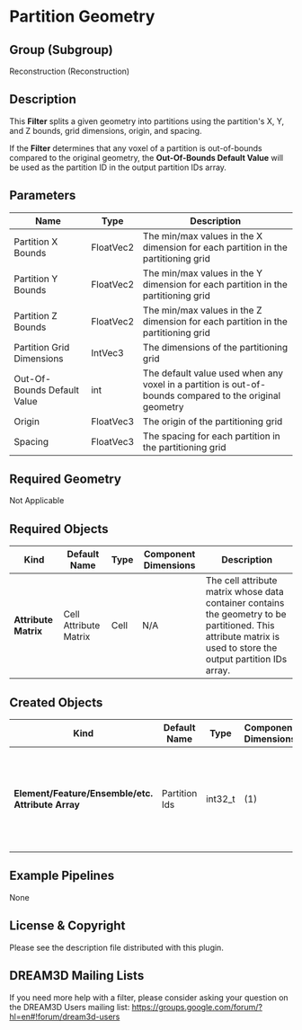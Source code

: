 # Partition Geometry #


## Group (Subgroup) ##

Reconstruction (Reconstruction)

## Description ##

This **Filter** splits a given geometry into partitions using the partition's X, Y, and Z bounds, grid dimensions, origin, and spacing.

If the **Filter** determines that any voxel of a partition is out-of-bounds compared to the original geometry, the **Out-Of-Bounds Default Value** will be used as the partition ID in the output partition IDs array.

## Parameters ##

| Name | Type | Description |
|------|------|------|
| Partition X Bounds | FloatVec2 | The min/max values in the X dimension for each partition in the partitioning grid |
| Partition Y Bounds | FloatVec2 | The min/max values in the Y dimension for each partition in the partitioning grid |
| Partition Z Bounds | FloatVec2 | The min/max values in the Z dimension for each partition in the partitioning grid |
| Partition Grid Dimensions | IntVec3 | The dimensions of the partitioning grid |
| Out-Of-Bounds Default Value | int | The default value used when any voxel in a partition is out-of-bounds compared to the original geometry |
| Origin | FloatVec3 | The origin of the partitioning grid |
| Spacing | FloatVec3 | The spacing for each partition in the partitioning grid |

## Required Geometry ##

Not Applicable

## Required Objects ##

| Kind | Default Name | Type | Component Dimensions | Description |
|------|--------------|-------------|---------|-----|
| **Attribute Matrix** | Cell Attribute Matrix | Cell | N/A | The cell attribute matrix whose data container contains the geometry to be partitioned.  This attribute matrix is used to store the output partition IDs array. |

## Created Objects ##

| Kind | Default Name | Type | Component Dimensions | Description |
|------|--------------|-------------|---------|-----|
| **Element/Feature/Ensemble/etc. Attribute Array** | Partition Ids | int32_t | (1) | The array containing the partition id at each voxel or node in the original geometry |


## Example Pipelines ##

None

## License & Copyright ##

Please see the description file distributed with this plugin.

## DREAM3D Mailing Lists ##

If you need more help with a filter, please consider asking your question on the DREAM3D Users mailing list:
https://groups.google.com/forum/?hl=en#!forum/dream3d-users